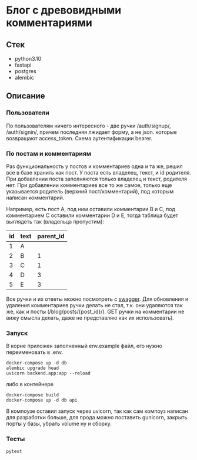 # Блог с древовидными комментариями
## Стек
- python3.10
- fastapi
- postgres
- alembic

## Описание
### Пользователи
По пользователям ничего интересного - две ручки /auth/signup/, /auth/signin/, причем последняя лжидает форму, а не json.
которые возвращают access_token. Схема аутентификации bearer.

### По постам и комментариям
Раз функциональность у постов и комментариев одна и та же,
решил все в базе хранить как пост.
У поста есть владелец, текст, и id родителя.
При добавлении поста заполняются только владелец и текст, родителя нет.
При добавлении комментариев все то же самое, только еще указывается родитель (верхний пост/комментарий),
под которым написан комментарий.

Например, есть пост A, под ним оставили комментарии
B и C, под комментарием C оставили комментарии D и E,
тогда таблица будет выглядеть так (владельца пропустим):

| id | text | parent_id |
| -- | ---- | --------- |
| 1  |  A   |           |
| 2  |  B   |     1     |
| 3  |  C   |     1     |
| 4  |  D   |     3     |
| 5  |  E   |     3     |

Все ручки и их ответы можно посмотреть с [swagger](http://painassasin.ru:9000/docs/).
Для обновления и удаления комментариев ручки делать не стал, т.к. они удаляются так же,
как и посты (/blog/posts/{post_id}/). GET ручки на комментарии не вижу смысла делать, даже
не представляю как их использовать).

### Запуск
В корне приложен заполненный env.example файл, его нужно переименовать в .env.
```shell
docker-compose up -d db
alembic upgrade head
uvicorn backend.app:app --reload
```
либо в контейнере
```shell
docker-compose build
docker-compose up -d db api
```
В компоузе оставил запуск через uvicorn, так как сам компоуз написан для разработки больше,
для прода можно поставить gunicorn, закрыть порты у базы, убрать volume ну и сборку.


### Тесты
```shell
pytest
```
